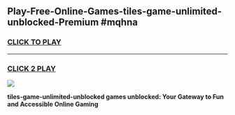 
## Play-Free-Online-Games-tiles-game-unlimited-unblocked-Premium #mqhna
<h3>
<a href="https://premium.freeplayer.one?title=tiles-game-unlimited-unblocked&ref=8M">CLICK TO PLAY</a></h3>
<hr>

<h3>
<a href="https://premium.freeplayer.one?title=tiles-game-unlimited-unblocked&ref=8M">CLICK 2 PLAY</a>
  
</h3>

<a href="https://premium.freeplayer.one?title=tiles-game-unlimited-unblocked&ref=8M"><img src="https://clearcache.store/games.png"></a>


**tiles-game-unlimited-unblocked games unblocked: Your Gateway to Fun and Accessible Online Gaming**

